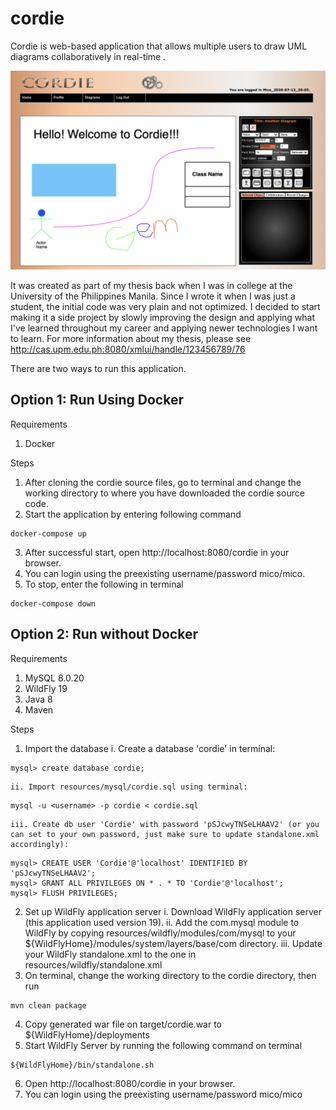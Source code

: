 # cordie

Cordie is web-based application that allows multiple users to draw UML diagrams collaboratively in real-time .

![Alt text](resources/screenshots/cordie-screenshot-1.png?raw=true "Screenshot of Cordie Diagram Editor page")

It was created as part of my thesis back when I was in college at the University of the Philippines Manila. Since I wrote it when I was just a student, the initial code was very plain and not optimized. I decided to start making it a side project by slowly improving the design and applying what I've learned throughout my career and applying newer technologies I want to learn. For more information about my thesis, please see http://cas.upm.edu.ph:8080/xmlui/handle/123456789/76

There are two ways to run this application.

## Option 1: Run Using Docker
Requirements
1. Docker

Steps
1. After cloning the cordie source files, go to terminal and change the working directory to where you have downloaded the cordie source code.
2. Start the application by entering following command
```
docker-compose up
```
3. After successful start, open http://localhost:8080/cordie in your browser.
4. You can login using the preexisting username/password mico/mico.
5. To stop, enter the following in terminal
```
docker-compose down
```


## Option 2: Run without Docker
Requirements
1. MySQL 8.0.20
2. WildFly 19
3. Java 8
4. Maven

Steps
1. Import the database
    i. Create a database 'cordie' in terminal:
```
mysql> create database cordie;
```
    
    ii. Import resources/mysql/cordie.sql using terminal:
```
mysql -u <username> -p cordie < cordie.sql
```

    iii. Create db user 'Cordie' with password 'pSJcwyTNSeLHAAV2' (or you can set to your own password, just make sure to update standalone.xml accordingly):
```
mysql> CREATE USER 'Cordie'@'localhost' IDENTIFIED BY 'pSJcwyTNSeLHAAV2';
mysql> GRANT ALL PRIVILEGES ON * . * TO 'Cordie'@'localhost';
mysql> FLUSH PRIVILEGES;
```

2. Set up WildFly application server
    i. Download WildFly application server (this application used version 19).
    ii. Add the com.mysql module to WildFly by copying resources/wildfly/modules/com/mysql to your ${WildFlyHome}/modules/system/layers/base/com directory.
    iii. Update your WildFly standalone.xml to the one in resources/wildfly/standalone.xml
3. On terminal, change the working directory to the cordie directory, then run
```
mvn clean package
```
4. Copy generated war file on target/cordie.war to ${WildFlyHome}/deployments
5. Start WildFly Server by running the following command on terminal 
```
${WildFlyHome}/bin/standalone.sh
```
6. Open http://localhost:8080/cordie in your browser.
7. You can login using the preexisting username/password mico/mico


